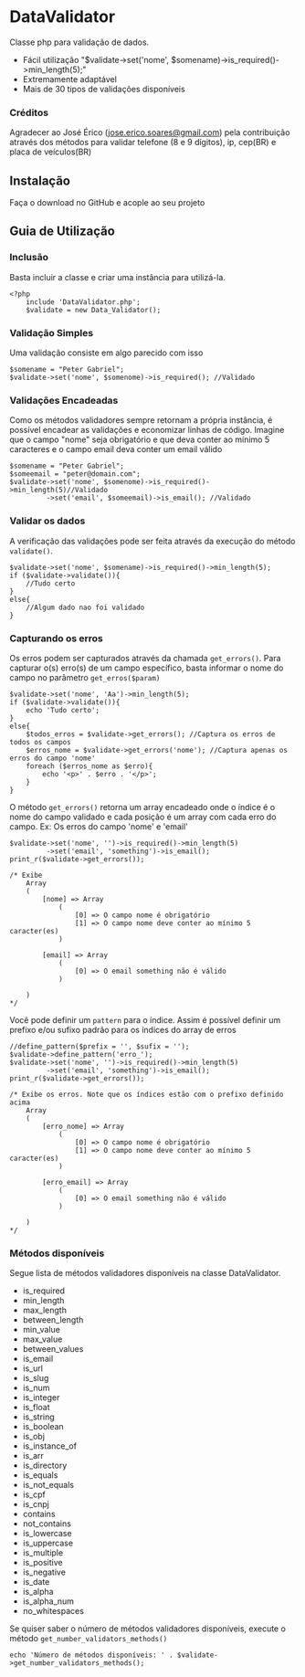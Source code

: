 DataValidator
==================

Classe php para validação de dados.

- Fácil utilização "$validate->set('nome', $somename)->is_required()->min_length(5);"
- Extremamente adaptável
- Mais de 30 tipos de validações disponíveis

### Créditos

Agradecer ao José Érico (jose.erico.soares@gmail.com) pela contribuição através dos métodos para validar telefone (8 e 9 dígitos), ip, cep(BR) e placa de veículos(BR) 

Instalação
------------

Faça o download no GitHub e acople ao seu projeto

Guia de Utilização
-------------

### Inclusão

Basta incluir a classe e criar uma instância para utilizá-la.

    <?php
        include 'DataValidator.php';
        $validate = new Data_Validator();

### Validação Simples

Uma validação consiste em algo parecido com isso

    $somename = "Peter Gabriel";
    $validate->set('nome', $somenome)->is_required(); //Validado

### Validações Encadeadas

Como os métodos validadores sempre retornam a própria instância, é possível encadear as validações e economizar linhas de código. Imagine que o campo "nome" seja obrigatório e que deva conter ao mínimo 5 caracteres e o campo email deva conter um email válido

    $somename = "Peter Gabriel";
    $someemail = "peter@domain.com";
    $validate->set('nome', $somenome)->is_required()->min_length(5)//Validado
             ->set('email', $someemail)->is_email(); //Validado

### Validar os dados

A verificação das validações pode ser feita através da execução do método `validate()`.

    $validate->set('nome', $somename)->is_required()->min_length(5);
    if ($validate->validate()){
        //Tudo certo
    }
    else{
        //Algum dado nao foi validado
    }

### Capturando os erros

Os erros podem ser capturados através da chamada `get_errors()`. Para capturar o(s) erro(s) de um campo específico, basta informar o nome do campo no parâmetro `get_erros($param)`

    $validate->set('nome', 'Aa')->min_length(5);
    if ($validate->validate()){
        echo 'Tudo certo';
    }
    else{
        $todos_erros = $validate->get_errors(); //Captura os erros de todos os campos
        $erros_nome = $validate->get_errors('nome'); //Captura apenas os erros do campo 'nome'
        foreach ($erros_nome as $erro){
            echo '<p>' . $erro . '</p>';
        }
    }

O método `get_errors()` retorna um array encadeado onde o índice é o nome do campo validado e cada posição é um array com cada erro do campo. Ex: Os erros do campo 'nome' e 'email'

    $validate->set('nome', '')->is_required()->min_length(5)
             ->set('email', 'something')->is_email();
    print_r($validate->get_errors());

    /* Exibe
        Array
        (
            [nome] => Array
                (
                    [0] => O campo nome é obrigatório
                    [1] => O campo nome deve conter ao mínimo 5 caracter(es)
                )

            [email] => Array
                (
                    [0] => O email something não é válido
                )

        )
    */

Você pode definir um `pattern` para o índice. Assim é possível definir um prefixo e/ou sufixo padrão para os índices do array de erros

    //define_pattern($prefix = '', $sufix = '');
    $validate->define_pattern('erro_');
    $validate->set('nome', '')->is_required()->min_length(5)
             ->set('email', 'something')->is_email();
    print_r($validate->get_errors());

    /* Exibe os erros. Note que os índices estão com o prefixo definido acima
        Array
        (
            [erro_nome] => Array
                (
                    [0] => O campo nome é obrigatório
                    [1] => O campo nome deve conter ao mínimo 5 caracter(es)
                )

            [erro_email] => Array
                (
                    [0] => O email something não é válido
                )

        )
    */

### Métodos disponíveis

Segue lista de métodos validadores disponíveis na classe DataValidator.

* is_required
* min_length
* max_length
* between_length
* min_value
* max_value
* between_values
* is_email
* is_url
* is_slug
* is_num
* is_integer
* is_float
* is_string
* is_boolean
* is_obj
* is_instance_of
* is_arr
* is_directory
* is_equals
* is_not_equals
* is_cpf
* is_cnpj
* contains
* not_contains
* is_lowercase
* is_uppercase
* is_multiple
* is_positive
* is_negative
* is_date
* is_alpha
* is_alpha_num
* no_whitespaces

Se quiser saber o número de métodos validadores disponíveis, execute o método `get_number_validators_methods()`

    echo 'Número de métodos disponíveis: ' . $validate->get_number_validators_methods();
